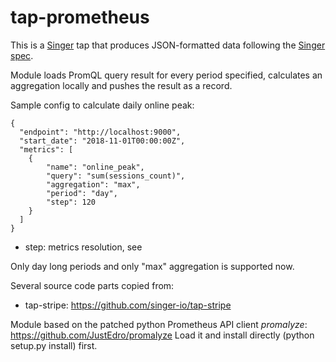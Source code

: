 # tap-prometheus

This is a [Singer](https://singer.io) tap that produces JSON-formatted data following the [Singer spec](https://github.com/singer-io/getting-started/blob/master/SPEC.md).

Module loads PromQL query result for every period specified, calculates an aggregation locally and pushes the result as a record.

Sample config to calculate daily online peak:
```$json
{
  "endpoint": "http://localhost:9000",
  "start_date": "2018-11-01T00:00:00Z",
  "metrics": [
    {
        "name": "online_peak",
        "query": "sum(sessions_count)",
        "aggregation": "max",
        "period": "day",
        "step": 120
    }
  ]
}
```
* step: metrics resolution, see 

Only day long periods and only "max" aggregation is supported now. 

Several source code parts copied from: 
* tap-stripe: https://github.com/singer-io/tap-stripe

Module based on the patched python Prometheus API client *promalyze*: https://github.com/JustEdro/promalyze
Load it and install directly (python setup.py install) first.